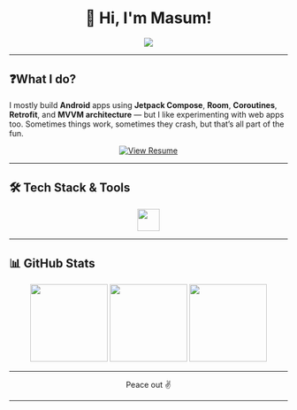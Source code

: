 <h1 align="center">👋 Hi, I'm Masum!</h1>
<p align="center">
  <img src="https://readme-typing-svg.demolab.com?font=Space+Grotesk&size=26&pause=700&color=3DDC84&center=true&vCenter=true&width=900&lines=Android+is+my+playground;Kotlin+%7C+Jetpack+Compose+%7C+React;Sometimes+it's+a+bug%2C+sometimes+a+feature;I+build+apps+that+actually+work+(sometimes);I+break+stuff+so+you+don't+have+to!"/>
</p>


---

## ❓What I do?

I mostly build **Android** apps using **Jetpack Compose**, **Room**, **Coroutines**, **Retrofit**, and **MVVM architecture** — but I like experimenting with web apps too. Sometimes things work, sometimes they crash, but that’s all part of the fun.
<p align="center">
  <a href="https://drive.google.com/file/d/1zAs59lxN2zXXjd-ijjfog4_aXM3YfJHX/view" target="_blank">
    <img src="https://img.shields.io/badge/View%20Resume-4B8DF8?style=for-the-badge&logo=google-drive&logoColor=black" alt="View Resume"/>
  </a>
</p>

---

## 🛠 Tech Stack & Tools

<p align="center">
  <img src="https://go-skill-icons.vercel.app/api/icons?i=android,androidstudio,kotlin,jetpackcompose,gradle,java,firebase,supabase,react,c,cpp,expo,linux" height="40" />
</p>

---

## 📊 GitHub Stats

<div align="center">
  <img src="https://github-readme-stats.vercel.app/api?username=insaneodyssey26&show_icons=true&theme=github_dark&hide_border=false&count_private=true&include_all_commits=false" height="140" />
  <img src="https://nirzak-streak-stats.vercel.app/?user=insaneodyssey26&theme=github_dark&hide_border=false" height="140"/>
  <img src="https://github-readme-stats.vercel.app/api/top-langs/?username=insaneodyssey26&layout=compact&theme=github_dark&hide_border=false&langs_count=6" height="140"/>
</div>

---

<p align="center">
Peace out ✌️
</p>

---
